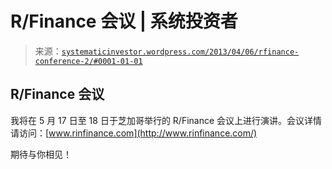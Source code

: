 <!--yml

category: 未分类

日期：2024-05-18 14:32:57

-->

# R/Finance 会议 | 系统投资者

> 来源：[`systematicinvestor.wordpress.com/2013/04/06/rfinance-conference-2/#0001-01-01`](https://systematicinvestor.wordpress.com/2013/04/06/rfinance-conference-2/#0001-01-01)

## R/Finance 会议

我将在 5 月 17 日至 18 日于芝加哥举行的 R/Finance 会议上进行演讲。会议详情请访问：[www.rinfinance.com](http://www.rinfinance.com/)

期待与你相见！
